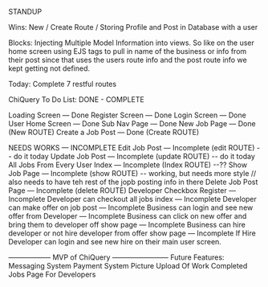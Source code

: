 STANDUP 

Wins: 
New / Create Route / Storing Profile and Post in Database with a user 

Blocks: 
Injecting Multiple Model Information into views. So like on the user home screen using EJS tags to pull in name of the business or info from their post since that uses the users route info and the post route info we kept getting not defined. 

Today: 
Complete 7 restful routes

ChiQuery To Do List: 
DONE - COMPLETE 

Loading Screen — Done 
Register Screen — Done 
Login Screen — Done 
User Home Screen — Done 
Sub Nav Page — Done 
New Job Page — Done (New ROUTE) 
Create a Job Post — Done (Create ROUTE) 


NEEDS WORKS — INCOMPLETE 
Edit Job Post — Incomplete (edit ROUTE) -- do it today
Update Job Post — Incomplete (update ROUTE) -- do it today
All Jobs From Every User Index — Incomplete (Index ROUTE) --?? 
Show Job Page — Incomplete (show ROUTE)  -- working, but needs more style
 // also needs to have teh rest of the jopb posting info in there
Delete Job Post Page — Incomplete (delete ROUTE) 
Developer Checkbox Register — Incomplete 
Developer can checkout all jobs index — Incomplete
Developer can make offer on job post — Incomplete 
Business can login and see new offer from Developer — Incomplete 
Business can click on new offer and bring them to developer off show page — Incomplete 
Business can hire developer or not hire developer from offer show page — Incomplete 
If Hire Developer can login and see new hire on their main user screen. 


——————  MVP of ChiQuery ————————
Future Features: 
Messaging System 
Payment System
Picture Upload Of Work 
Completed Jobs Page For Developers 

